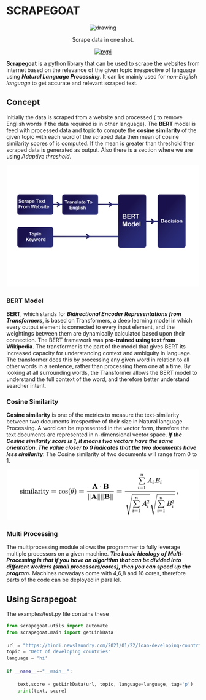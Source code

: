 <h1> SCRAPEGOAT </h1>

<p align="center">
    <img src="https://user-images.githubusercontent.com/63489382/176208117-40101555-d460-4af4-8e97-0b485203a41d.png" alt="drawing" width="250"/>
</p>



<p align="center">
   Scrape data in one shot.
</p>

<p align="center">
   <a href="https://www.npmjs.com/package/@swc/core">
     <a href="https://pypi.org/project/scrapegoat/"><img src="https://img.shields.io/badge/pypi-package-blue?labelColor=black&style=flat&logo=python&link=https://pypi.org/project/scrapegoat/" alt="pypi" /></a>
   </a>
</p>

**Scrapegoat** is a python library that can be used to scrape the websites from internet based on the relevance of the given topic irrespective of language using ***Natural Language Processing***. It can be mainly used for *non-English language* to get accurate and relevant scraped text.

## Concept
Initially the data is scraped from a website  and  processed ( to remove English words if the data required is in other language). The **BERT** model is feed with processed data and topic  to compute the **cosine similarity** of the given topic with each word of the scraped data then mean of cosine similarity scores of is computed. If the mean is greater than threshold then scraped data is generated as output. Also there is a section where we are using *Adaptive threshold*.

<p align="center">
    <img src="https://github.com/Scrape-Goat/scrapegoat/blob/main/img/goatblockscrape.png" alt="drawing" width="500"/>
</p>

### BERT Model 
**BERT**, which stands for ***Bidirectional Encoder Representations from Transformers***, is based on Transformers, a deep learning model in which every output element is connected to every input element, and the weightings between them are dynamically calculated based upon their connection. The BERT framework was **pre-trained using text from Wikipedia**. The transformer is the part of the model that gives BERT its increased capacity for understanding context and ambiguity in language. The transformer does this by processing any given word in relation to all other words in a sentence, rather than processing them one at a time. By looking at all surrounding words, the Transformer allows the BERT model to understand the full context of the word, and therefore better understand searcher intent.


### Cosine Similarity
**Cosine similarity** is one of the metrics to measure the text-similarity between two documents irrespective of their size in Natural language Processing. A word can be represented in the vector form, therefore the text documents are represented in n-dimensional vector space. ***If the Cosine similarity score is 1, it means two vectors have the same orientation. The value closer to 0 indicates that the two documents have less similarity***. The Cosine similarity of two documents will range from 0 to 1.


<p align="center">
    <img src="https://github.com/Scrape-Goat/scrapegoat/blob/main/img/cos.png" alt="drawing" width="500"/>
</p>


### Multi Processing
The multiprocessing module allows the programmer to fully leverage multiple processors on a given machine. ***The basic ideology of Multi-Processing is that if you have an algorithm that can be divided into different workers (small processors/cores), then you can speed up the program.*** Machines nowadays come with 4,6,8 and 16 cores, therefore parts of the code can be deployed in parallel.

## Using Scrapegoat
The examples/test.py file contains these
```python
from scrapegoat.utils import automate
from scrapegoat.main import getLinkData

url = "https://hindi.newslaundry.com/2021/01/22/loan-developing-countries-and-epidemics#:~:text=120%20%E0%A4%A8%E0%A4%BF%E0%A4%AE%E0%A5%8D%E0%A4%A8%20%E0%A4%94%E0%A4%B0%20%E0%A4%AE%E0%A4%A7%E0%A5%8D%E0%A4%AF%E0%A4%AE%20%E0%A4%86%E0%A4%AF,8.1%20%E0%A4%85%E0%A4%B0%E0%A4%AC%20%E0%A4%A1%E0%A5%89%E0%A4%B2%E0%A4%B0%20%E0%A4%B9%E0%A5%8B%20%E0%A4%97%E0%A4%AF%E0%A4%BE."
topic = "Debt of developing countries"
language = 'hi'

if __name__=="__main__":
    
    text,score = getLinkData(url, topic, language=language, tag='p')
    print(text, score)

```
